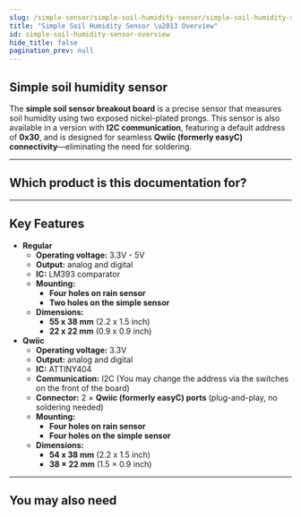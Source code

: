 ```yaml
---
slug: /simple-sensor/simple-soil-humidity-sensor/simple-soil-humidity-sensor-overview
title: "Simple Soil Humidity Sensor \u2013 Overview"
id: simple-soil-humidity-sensor-overview
hide_title: false
pagination_prev: null
---
```

## Simple soil humidity sensor

The **simple soil sensor breakout board** is a precise sensor that measures soil humidity using two exposed nickel-plated prongs. This sensor is also available in a version with **I2C communication**, featuring a default address of **0x30**, and is designed for seamless **Qwiic (formerly easyC) connectivity**—eliminating the need for soldering.

<CenteredImage src="/img/simple-sensor/simple-soil-humidity-sensor/333040.jpg" alt="Qwiic version of the soil humidity sensor board" caption="Qwiic version of the soil humidity sensor board"/>
<CenteredImage src="/img/simple-sensor/simple-soil-humidity-sensor/333045.jpg" alt="Regular version of the soil humidity sensor board" caption="Regular version of the soil humidity sensor board"/>

---

## Which product is this documentation for?

<QuickLink 
  title="Simple soil humidity sensor board with easyC" 
  description="333040"
  url="https://soldered.com/product/simple-soil-humidity-sensor-board-with-easyc/"
  image="/img/simple-sensor/simple-soil-humidity-sensor/333040.jpg" 
/>
<QuickLink 
  title="Simple soil humidity sensor" 
  description="333045"
  url="https://soldered.com/product/simple-soil-humidity-sensor/"
  image="/img/simple-sensor/simple-soil-humidity-sensor/333045.jpg" 
/>

---

## Key Features
- **Regular**
    - **Operating voltage:** 3.3V - 5V
    - **Output:** analog and digital
    - **IC:** LM393 comparator
    - **Mounting:**
        - **Four holes on rain sensor**
        - **Two holes on the simple sensor**
    - **Dimensions:**
        - **55 x 38 mm** (2.2 x 1.5 inch)
        - **22 x 22 mm** (0.9 x 0.9 inch)
- **Qwiic**
    - **Operating voltage:** 3.3V
    - **Output:** analog and digital
    - **IC:** ATTINY404
    - **Communication:** I2C (You may change the address via the switches on the front of the board)
    - **Connector:** 2 × **Qwiic (formerly easyC) ports** (plug-and-play, no soldering needed)
    - **Mounting:**
        - **Four holes on rain sensor**
        - **Four holes on the simple sensor**
    - **Dimensions:** 
        - **54 x 38 mm** (2.2 x 1.5 inch)
        - **38 × 22 mm** (1.5 × 0.9 inch)

---

## You may also need
<QuickLink 
  title="Qwiic cable" 
  description="Qwiic (formerly easyC) compatible cables with connectors on both ends, available in various lengths."
  url="https://soldered.com/product/easyc-cable/"
  image="/img/333311.webp" 
/>